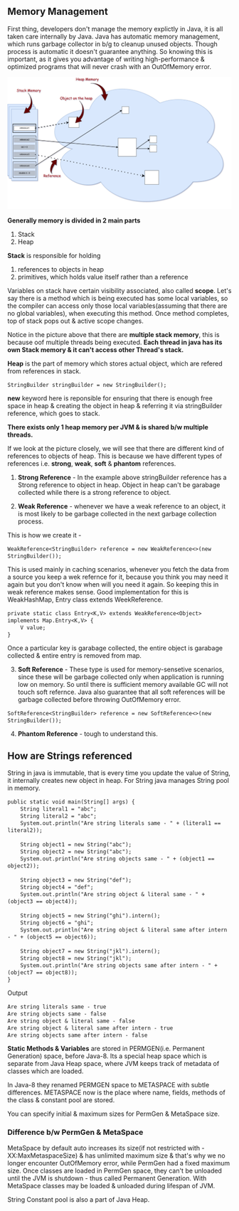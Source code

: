 ## Memory Management

First thing, developers don't manage the memory explictly in Java, it is all taken care internally by Java. Java has 
automatic memory management, which runs garbage collector in b/g to cleanup unused objects. Though process is automatic
it doesn't guarantee anything. So knowing this is important, as it gives you advantage of writing high-performance &
optimized programs that will never crash with an OutOfMemory error.

![Java Memory](https://github.com/deepakmotlani/Notes/blob/master/Core%20Java/images/java-memory-1.jpg)

**Generally memory is divided in 2 main parts**
1. Stack
2. Heap

**Stack** is responsible for holding 
1. references to objects in heap
2. primitives, which holds value itself rather than a reference

Variables on stack have certain visibility associated, also called **scope**. Let's say there is a method which is 
being executed has some local variables, so the compiler can access only those local variables(assuming that there
are no global variables), when executing this method. Once method completes, top of stack pops out & active scope 
changes.

Notice in the picture above that there are **multiple stack memory**, this is because oof multiple threads being executed.
**Each thread in java has its own Stack memory & it can't access other Thread's stack.**

**Heap** is the part of memory which stores actual object, which are refered from references in stack.

```
StringBuilder stringBuilder = new StringBuilder();
```

**new** keyword here is reponsible for ensuring that there is enough free space in heap & creating the object in heap &
referring it via stringBuilder reference, which goes to stack.

**There exists only 1 heap memory per JVM & is shared b/w multiple threads.** 

If we look at the picture closely, we will see that there are different kind of references to objects of heap. This is
because we have different types of references i.e. **strong**, **weak**, **soft** & **phantom** references.

1. **Strong Reference** - In the example above stringBuilder reference has a Strong reference to object in heap. 
Object in heap can't be garabage collected while there is a strong reference to object.

2. **Weak Reference** - whenever we have a weak reference to an object, it is most likely to be garbage collected in
the next garbage collection process.

This is how we create it -
```
WeakReference<StringBuilder> reference = new WeakReference<>(new StringBuilder());
```

This is used mainly in caching scenarios, whenever you fetch the data from a source you keep a wek refernce for it,
because you think you may need it again but you don't know when will you need it again. So keeping this in weak 
reference makes sense. Good implementation for this is WeakHashMap, Entry class extends WeekReference.

```
private static class Entry<K,V> extends WeakReference<Object> implements Map.Entry<K,V> {
	V value;
}
```

Once a particular key is garabage collected, the entire object is garabage collected & entire entry is removed from 
map.

3. **Soft Reference** - These type is used for memory-sensetive scenarios, since these will be garbage collected only
when application is running low on memory. So until there is sufficient memory available GC will not touch soft refernce.
Java also guarantee that all soft references will be garbage collected before throwing OutOfMemory error.

```
SoftReference<StringBuilder> reference = new SoftReference<>(new StringBuilder());
```

4. **Phantom Reference** - tough to understand this.


## How are Strings referenced
String in java is immutable, that is every time you update the value of String, it internally creates new object in 
heap. For String java manages String pool in memory. 

```
public static void main(String[] args) {
	String literal1 = "abc";
	String literal2 = "abc";
	System.out.println("Are string literals same - " + (literal1 == literal2));
	
	String object1 = new String("abc");
	String object2 = new String("abc");
	System.out.println("Are string objects same - " + (object1 == object2));
	
	String object3 = new String("def");
	String object4 = "def";
	System.out.println("Are string object & literal same - " + (object3 == object4));
	
	String object5 = new String("ghi").intern();
	String object6 = "ghi";
	System.out.println("Are string object & literal same after intern - " + (object5 == object6));
	
	String object7 = new String("jkl").intern();
	String object8 = new String("jkl");
	System.out.println("Are string objects same after intern - " + (object7 == object8));
}
```

Output 
```
Are string literals same - true
Are string objects same - false
Are string object & literal same - false
Are string object & literal same after intern - true
Are string objects same after intern - false
```

**Static Methods & Variables** are stored in PERMGEN(i.e. Permanent Generation) space, before Java-8. Its a special
heap space which is separate from Java Heap space, where JVM keeps track of metadata of classes which are loaded.

In Java-8 they renamed PERMGEN space to METASPACE with subtle differences. METASPACE now is the place where name, 
fields, methods of the class & constant pool are stored.

You can specify initial & maximum sizes for PermGen & MetaSpace size.

### Difference b/w PermGen & MetaSpace
MetaSpace by default auto increases its size(if not restricted with -XX:MaxMetaspaceSize) & has unlimited maximum
size & that's why we no longer encounter OutOfMemory error,  while PermGen had a fixed maximum size. 
Once classes are loaded in PermGen space, they can't be unloaded until the JVM is shutdown - thus called Permanent
Generation. With MetaSpace classes may be loaded & unloaded during lifespan of JVM.

String Constant pool is also a part of Java Heap.


